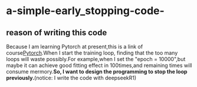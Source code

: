 # a-simple-early_stopping-code-
## reason of  writing this code
Because I am learning Pytorch at present,this is a link of course[Pytorch](https://youtu.be/V_xro1bcAuA?si=b0_8yWiFXzLcFdnr).When I start the training loop, finding that the too many loops will waste possibly.For example,when I set the "epoch = 10000",but maybe it can achieve good fitting effect in 100times,and remaining times will consume mermory.**So, I want to design the programming to stop the loop previously.**(notice: I write the code with deepseekR1)
